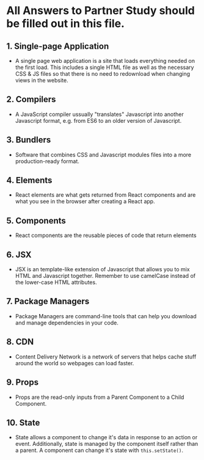 # All Answers to Partner Study should be filled out in this file.

## 1. Single-page Application

- A single page web application is a site that loads everything needed on the first load. This includes a single HTML file as well as the necessary CSS & JS files so that there is no need to redownload when changing views in the website.

## 2. Compilers

- A JavaScript compiler ussually "translates" Javascript into another Javascript format, e.g. from ES6 to an older version of Javascript.

## 3. Bundlers

- Software that combines CSS and Javascript modules files into a more production-ready format.

## 4. Elements

- React elements are what gets returned from React components and are what you see in the browser after creating a React app.

## 5. Components

- React components are the reusable pieces of code that return elements

## 6. JSX

- JSX is an template-like extension of Javascript that allows you to mix HTML and Javascript together. Remember to use camelCase instead of the lower-case HTML attributes.

## 7. Package Managers

- Package Managers are command-line tools that can help you download and manage dependencies in your code.

## 8. CDN

- Content Delivery Network is a network of servers that helps cache stuff around the world so webpages can load faster.

## 9. Props

- Props are the read-only inputs from a Parent Component to a Child Component.

## 10. State

- State allows a component to change it's data in response to an action or event. Additionally, state is managed by the component itself rather than a parent. A component can change it's state with `this.setState()`.